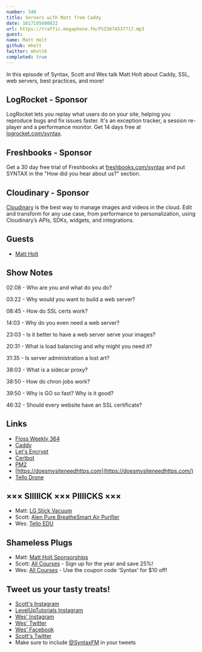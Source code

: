 ```yaml
---
number: 340
title: Servers with Matt from Caddy
date: 1617195600832
url: https://traffic.megaphone.fm/FSI5674537717.mp3
guest: 
name: Matt Holt
github: mholt
twitter: mholt6
completed: true
---
```


In this episode of Syntax, Scott and Wes talk Matt Holt about Caddy, SSL, web servers, best practices, and more!

## LogRocket - Sponsor
LogRocket lets you replay what users do on your site, helping you reproduce bugs and fix issues faster. It's an exception tracker, a session re-player and a performance monitor. Get 14 days free at [logrocket.com/syntax](https://logrocket.com/syntax).

## Freshbooks - Sponsor
Get a 30 day free trial of Freshbooks at [freshbooks.com/syntax](https://freshbooks.com/syntax) and put SYNTAX in the "How did you hear about us?" section.

## Cloudinary - Sponsor
[Cloudinary](https://cloudinary.com/?utm_source=Syntax.fm&utm_medium=Podcast&utm_content=Cloudinary_Syntax_podcast) is the best way to manage images and videos in the cloud. Edit and transform for any use case, from performance to personalization, using Cloudinary’s APIs, SDKs, widgets, and integrations.

## Guests
* [Matt Holt](https://twitter.com/mholt6)

## Show Notes
02:08 - Who are you and what do you do?

03:22 - Why would you want to build a web server?

08:45 - How do SSL certs work?

14:03 - Why do you even need a web server?

23:03 - Is it better to have a web server serve your images?

20:31 - What is load balancing and why might you need it?

31:35 - Is server administration a lost art?

38:03 - What is a sidecar proxy?

38:50 - How do chron jobs work?

39:50 - Why is GO so fast? Why is it good?

46:32 - Should every website have an SSL certificate?

## Links
* [Floss Weekly 364](https://twit.tv/shows/floss-weekly/episodes/364)
* [Caddy](https://caddyserver.com/)
* [Let's Encrypt](https://letsencrypt.org/)
* [Certbot](https://certbot.eff.org/)
* [PM2](https://pm2.keymetrics.io/)
* [https://doesmysiteneedhttps.com](https://doesmysiteneedhttps.com/)
* [Tello Drone](https://amzn.to/2PeZXUe)

## ××× SIIIIICK ××× PIIIICKS ×××
* Matt: [LG Stick Vacuum](https://www.amazon.com/s?k=LG+Stick+Vaccum&ref=nb_sb_noss)
* Scott: [Alen Pure BreatheSmart Air Purifier](https://amzn.to/3uE8nFb)
* Wes: [Tello EDU](https://www.ryzerobotics.com/tello-edu) 

## Shameless Plugs
* Matt: [Matt Holt Sponsorships](https://github.com/sponsors/mholt)
* Scott: [All Courses](https://www.leveluptutorials.com/pro) - Sign up for the year and save 25%!
* Wes: [All Courses](https://wesbos.com/courses/) - Use the coupon code 'Syntax' for $10 off!

## Tweet us your tasty treats!
* [Scott's Instagram](https://www.instagram.com/stolinski/)
* [LevelUpTutorials Instagram](https://www.instagram.com/LevelUpTutorials/)
* [Wes' Instagram](https://www.instagram.com/wesbos/)
* [Wes' Twitter](https://twitter.com/wesbos)
* [Wes' Facebook](https://www.facebook.com/wesbos.developer)
* [Scott's Twitter](https://twitter.com/stolinski)
* Make sure to include [@SyntaxFM](https://twitter.com/SyntaxFM) in your tweets
